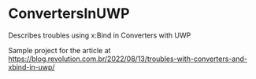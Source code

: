 # ConvertersInUWP
Describes troubles using x:Bind in Converters with UWP

Sample project for the article at https://blog.revolution.com.br/2022/08/13/troubles-with-converters-and-xbind-in-uwp/
